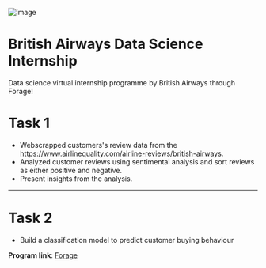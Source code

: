 
![image](https://user-images.githubusercontent.com/68168071/208015626-505dc939-4551-4ccc-a60e-18827d60bf66.png)

# British Airways Data Science Internship 
Data science virtual internship programme by British Airways through Forage!

# Task 1 
- Webscrapped customers's review data from the https://www.airlinequality.com/airline-reviews/british-airways.
- Analyzed customer reviews using sentimental analysis and sort reviews as either positive and negative.
- Present insights from the analysis.
  
--------------------------------------------------------------------------------------------------------------------------------------

# Task 2  
- Build a classification model to predict customer buying behaviour

**Program link**: [Forage](https://www.theforage.com/virtual-internships/prototype/NjynCWzGSaWXQCxSX/Data-Science?ref=87jnjsrQEx6guHcaq)


